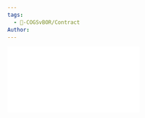 ```yaml
---
tags:
  - 🥊-COGSvBOR/Contract
Author: 
---
```

![COGS-2025-2027-Collective-Bargainaing-Agreement-Final-Signed.pdf](./Admin/Attachments/COGS-2025-2027-Collective-Bargainaing-Agreement-Final-Signed.pdf)